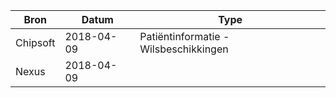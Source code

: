 | Bron | Datum | Type |
|------|-------|------|
| Chipsoft | 2018-04-09 | Patiëntinformatie - Wilsbeschikkingen |
| Nexus | 2018-04-09 |  |